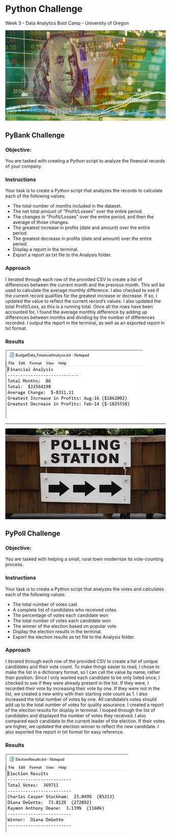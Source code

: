 # Python Challenge
Week 3 - Data Analytics Boot Camp - University of Oregon

![PyBank Challenge](/Images/revenue-per-lead.png)
## PyBank Challenge
### Objective:
You are tasked with creating a Python script to analyze the financial records of your company.

### Instructions
Your task is to create a Python script that analyzes the records to calculate each of the following values:
* The total number of months included in the dataset.
* The net total amount of "Profit/Losses" over the entire period.
* The changes in "Profit/Losses" over the entire period, and then the average of those changes.
* The greatest increase in profits (date and amount) over the entire period.
* The greatest decrease in profits (date and amount) over the entire period.
* Display a report in the terminal.
* Export a report as txt file to the Analysis folder.

### Approach
I iterated through each row of the provided CSV to create a list of differences between the current month and the previous month.  This will be used to calculate the average monthly difference.  I also checked to see if the current record qualifies for the greatest increase or decrease.  If so, I updated the value to reflect the current record’s values.  I also updated the total Profit/Loss, as this is a running total.
Once all the rows have been accounted for, I found the average monthly difference by adding up differences between months and dividing by the number of differences recorded.
I output the report in the terminal, as well as an exported report in txt format.

### Results
![PyBank Challenge Report](/Images/FinancialAnalysisResults.JPG)



---



![PyPoll Challenge](/Images/Vote_counting.png)
## PyPoll Challenge
### Objective:
You are tasked with helping a small, rural town modernize its vote-counting process.

### Instructions
Your task is to create a Python script that analyzes the votes and calculates each of the following values:
* The total number of votes cast
* A complete list of candidates who received votes
* The percentage of votes each candidate won
* The total number of votes each candidate won
* The winner of the election based on popular vote
* Display the election results in the terminal.
* Export the election results as txt file to the Analysis folder.

### Approach
I iterated through each row of the provided CSV to create a list of unique candidates and their vote count.  To make things easier to read, I chose to make the list in a dictionary format, so I can call the value by name, rather than position.  Since I only wanted each candidate to be only listed once, I checked to see if they were already present in the list.  If they were, I recorded their vote by increasing their vote by one.  If they were not in the list, we created a new entry with their starting vote count as 1.  I also increased the total number of votes by one.  All candidate’s votes should add up to the total number of votes for quality assurance.
I created a report of the election results for display in terminal.  I looped through the list of candidates and displayed the number of votes they received.  I also compared each candidate to the current leader of the election.  If their votes are higher, we updated the election winner to reflect the new candidate.  I also exported the report in txt format for easy reference.


### Results
![PyPoll Challenge Report](/Images/ElectionResults.JPG)



